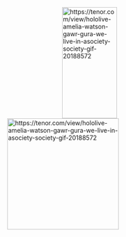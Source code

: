 


<a target="_blank" href="https://tenor.com/view/hololive-amelia-watson-gawr-gura-we-live-in-asociety-society-gif-20188572">
<img style="display: block; margin-left: auto; margin-right: auto; width: 50%;" width="256px" height="256px" src="https://media1.tenor.com/images/5f97e5444646ab76163657c31188f3f1/tenor.gif?itemid=20188572" alt="https://tenor.com/view/hololive-amelia-watson-gawr-gura-we-live-in-asociety-society-gif-20188572">
</a>
<a target="_blank" href="https://tenor.com/view/inugami-korone-hololive-thinking-anime-confused-gif-17902545">
<img width="256px" height="256px" src="https://media1.tenor.com/images/7a546555041362b2eb423ef8e029cde7/tenor.gif?itemid=17902545" alt="https://tenor.com/view/hololive-amelia-watson-gawr-gura-we-live-in-asociety-society-gif-20188572">
</a>

